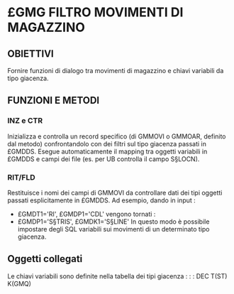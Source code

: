 # £GMG FILTRO MOVIMENTI DI MAGAZZINO

## OBIETTIVI

Fornire funzioni di dialogo tra movimenti di magazzino e chiavi variabili da tipo giacenza.

## FUNZIONI E METODI

### INZ e CTR

Inizializza e controlla un record specifico (di GMMOVI o GMMOAR, definito dal metodo) confrontandolo con dei filtri sul tipo giacenza passati in £GMDDS.
Esegue automaticamente il mapping tra oggetti variabili in £GMDDS e campi dei file (es. per UB controlla il campo S§LOCN).

### RIT/FLD

Restituisce i nomi dei campi di GMMOVI da controllare dati dei tipi oggetti passati esplicitamente in £GMDDS.
Ad esempio, dando in input : 
- £GMDT1='RI', £GMDP1='CDL'
vengono tornati : 
- £GMDP1='S§TRIS', £GMDK1='S§LINE'
In questo modo è possibile impostare degli SQL variabili sui movimenti di un determinato tipo giacenza.

## Oggetti collegati
Le chiavi variabili sono definite nella tabella dei tipi giacenza : 
 :  : DEC T(ST) K(GMQ)

